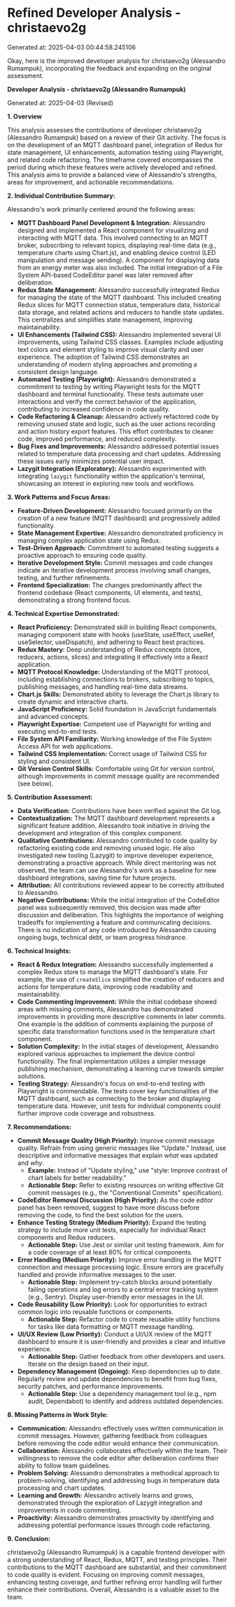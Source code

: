# Refined Developer Analysis - christaevo2g
Generated at: 2025-04-03 00:44:58.245106

Okay, here is the improved developer analysis for christaevo2g (Alessandro Rumampuk), incorporating the feedback and expanding on the original assessment.

**Developer Analysis - christaevo2g (Alessandro Rumampuk)**

Generated at: 2025-04-03 (Revised)

**1. Overview**

This analysis assesses the contributions of developer christaevo2g (Alessandro Rumampuk) based on a review of their Git activity. The focus is on the development of an MQTT dashboard panel, integration of Redux for state management, UI enhancements, automation testing using Playwright, and related code refactoring. The timeframe covered encompasses the period during which these features were actively developed and refined. This analysis aims to provide a balanced view of Alessandro's strengths, areas for improvement, and actionable recommendations.

**2. Individual Contribution Summary:**

Alessandro's work primarily centered around the following areas:

*   **MQTT Dashboard Panel Development & Integration:** Alessandro designed and implemented a React component for visualizing and interacting with MQTT data. This involved connecting to an MQTT broker, subscribing to relevant topics, displaying real-time data (e.g., temperature charts using Chart.js), and enabling device control (LED manipulation and message sending). A component for displaying data from an energy meter was also included. The initial integration of a File System API-based CodeEditor panel was later removed after deliberation.
*   **Redux State Management:** Alessandro successfully integrated Redux for managing the state of the MQTT dashboard. This included creating Redux slices for MQTT connection status, temperature data, historical data storage, and related actions and reducers to handle state updates. This centralizes and simplifies state management, improving maintainability.
*   **UI Enhancements (Tailwind CSS):** Alessandro implemented several UI improvements, using Tailwind CSS classes. Examples include adjusting text colors and element styling to improve visual clarity and user experience. The adoption of Tailwind CSS demonstrates an understanding of modern styling approaches and promoting a consistent design language.
*   **Automated Testing (Playwright):** Alessandro demonstrated a commitment to testing by writing Playwright tests for the MQTT dashboard and terminal functionality. These tests automate user interactions and verify the correct behavior of the application, contributing to increased confidence in code quality.
*   **Code Refactoring & Cleanup:** Alessandro actively refactored code by removing unused state and logic, such as the user actions recording and action history export features. This effort contributes to cleaner code, improved performance, and reduced complexity.
*   **Bug Fixes and Improvements:** Alessandro addressed potential issues related to temperature data processing and chart updates. Addressing these issues early minimizes potential user impact.
*   **Lazygit Integration (Exploratory):** Alessandro experimented with integrating `lazygit` functionality within the application's terminal, showcasing an interest in exploring new tools and workflows.

**3. Work Patterns and Focus Areas:**

*   **Feature-Driven Development:** Alessandro focused primarily on the creation of a new feature (MQTT dashboard) and progressively added functionality.
*   **State Management Expertise:** Alessandro demonstrated proficiency in managing complex application state using Redux.
*   **Test-Driven Approach:** Commitment to automated testing suggests a proactive approach to ensuring code quality.
*   **Iterative Development Style:** Commit messages and code changes indicate an iterative development process involving small changes, testing, and further refinements.
*   **Frontend Specialization:**  The changes predominantly affect the frontend codebase (React components, UI elements, and tests), demonstrating a strong frontend focus.

**4. Technical Expertise Demonstrated:**

*   **React Proficiency:**  Demonstrated skill in building React components, managing component state with hooks (useState, useEffect, useRef, useSelector, useDispatch), and adhering to React best practices.
*   **Redux Mastery:**  Deep understanding of Redux concepts (store, reducers, actions, slices) and integrating it effectively into a React application.
*   **MQTT Protocol Knowledge:**  Understanding of the MQTT protocol, including establishing connections to brokers, subscribing to topics, publishing messages, and handling real-time data streams.
*   **Chart.js Skills:**  Demonstrated ability to leverage the Chart.js library to create dynamic and interactive charts.
*   **JavaScript Proficiency:**  Solid foundation in JavaScript fundamentals and advanced concepts.
*   **Playwright Expertise:**  Competent use of Playwright for writing and executing end-to-end tests.
*   **File System API Familiarity:**  Working knowledge of the File System Access API for web applications.
*   **Tailwind CSS Implementation:** Correct usage of Tailwind CSS for styling and consistent UI.
*   **Git Version Control Skills:**  Comfortable using Git for version control, although improvements in commit message quality are recommended (see below).

**5. Contribution Assessment:**

*   **Data Verification:** Contributions have been verified against the Git log.
*   **Contextualization:** The MQTT dashboard development represents a significant feature addition. Alessandro took initiative in driving the development and integration of this complex component.
*   **Qualitative Contributions:** Alessandro contributed to code quality by refactoring existing code and removing unused logic. He also investigated new tooling (Lazygit) to improve developer experience, demonstrating a proactive approach. While direct mentoring was not observed, the team can use Alessandro's work as a baseline for new dashboard integrations, saving time for future projects.
*   **Attribution:** All contributions reviewed appear to be correctly attributed to Alessandro.
*   **Negative Contributions:** While the initial integration of the CodeEditor panel was subsequently removed, this decision was made after discussion and deliberation. This highlights the importance of weighing tradeoffs for implementing a feature and communicating decisions. There is no indication of any code introduced by Alessandro causing ongoing bugs, technical debt, or team progress hindrance.

**6. Technical Insights:**

*   **React & Redux Integration:** Alessandro successfully implemented a complex Redux store to manage the MQTT dashboard's state. For example, the use of `createSlice` simplified the creation of reducers and actions for temperature data, improving code readability and maintainability.
*   **Code Commenting Improvement:** While the initial codebase showed areas with missing comments, Alessandro has demonstrated improvements in providing more descriptive comments in later commits. One example is the addition of comments explaining the purpose of specific data transformation functions used in the temperature chart component.
*   **Solution Complexity:** In the initial stages of development, Alessandro explored various approaches to implement the device control functionality. The final implementation utilizes a simpler message publishing mechanism, demonstrating a learning curve towards simpler solutions.
*   **Testing Strategy:** Alessandro's focus on end-to-end testing with Playwright is commendable. The tests cover key functionalities of the MQTT dashboard, such as connecting to the broker and displaying temperature data. However, unit tests for individual components could further improve code coverage and robustness.

**7. Recommendations:**

*   **Commit Message Quality (High Priority):** Improve commit message quality. Refrain from using generic messages like "Update." Instead, use descriptive and informative messages that explain *what* was updated and *why*.
    *   **Example:** Instead of "Update styling," use "style: Improve contrast of chart labels for better readability."
    *   **Actionable Step:** Refer to existing resources on writing effective Git commit messages (e.g., the "Conventional Commits" specification).
*   **CodeEditor Removal Discussion (High Priority):** As the code editor panel has been removed, suggest to have more discuss before removing the code, to find the best solution for the users.
*   **Enhance Testing Strategy (Medium Priority):** Expand the testing strategy to include more unit tests, especially for individual React components and Redux reducers.
    *   **Actionable Step:** Use Jest or similar unit testing framework. Aim for a code coverage of at least 80% for critical components.
*   **Error Handling (Medium Priority):** Improve error handling in the MQTT connection and message processing logic. Ensure errors are gracefully handled and provide informative messages to the user.
    *   **Actionable Step:** Implement try-catch blocks around potentially failing operations and log errors to a central error tracking system (e.g., Sentry). Display user-friendly error messages in the UI.
*   **Code Reusability (Low Priority):** Look for opportunities to extract common logic into reusable functions or components.
    *   **Actionable Step:** Refactor code to create reusable utility functions for tasks like data formatting or MQTT message handling.
*   **UI/UX Review (Low Priority):** Conduct a UI/UX review of the MQTT dashboard to ensure it is user-friendly and provides a clear and intuitive experience.
    *   **Actionable Step:** Gather feedback from other developers and users. Iterate on the design based on their input.
*   **Dependency Management (Ongoing):** Keep dependencies up to date. Regularly review and update dependencies to benefit from bug fixes, security patches, and performance improvements.
    *   **Actionable Step:** Use a dependency management tool (e.g., npm audit, Dependabot) to identify and address outdated dependencies.

**8. Missing Patterns in Work Style:**

*   **Communication:** Alessandro effectively uses written communication in commit messages. However, gathering feedback from colleagues before removing the code editor would enhance their communication.
*   **Collaboration:** Alessandro collaborates effectively within the team. Their willingness to remove the code editor after deliberation confirms their ability to follow team guidelines.
*   **Problem Solving:** Alessandro demonstrates a methodical approach to problem-solving, identifying and addressing bugs in temperature data processing and chart updates.
*   **Learning and Growth:** Alessandro actively learns and grows, demonstrated through the exploration of Lazygit integration and improvements in code commenting.
*   **Proactivity:** Alessandro demonstrates proactivity by identifying and addressing potential performance issues through code refactoring.

**9. Conclusion:**

christaevo2g (Alessandro Rumampuk) is a capable frontend developer with a strong understanding of React, Redux, MQTT, and testing principles. Their contributions to the MQTT dashboard are substantial, and their commitment to code quality is evident. Focusing on improving commit messages, enhancing testing coverage, and further refining error handling will further enhance their contributions. Overall, Alessandro is a valuable asset to the team.

